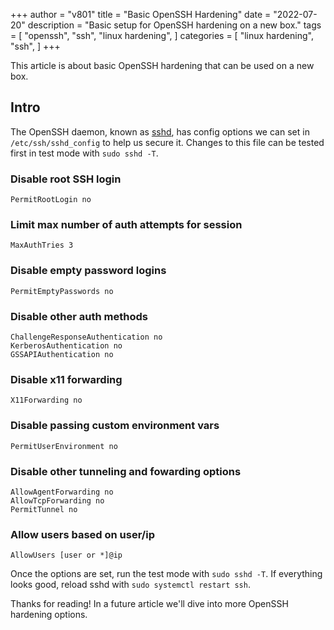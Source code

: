 +++
author = "v801"
title = "Basic OpenSSH Hardening"
date = "2022-07-20"
description = "Basic setup for OpenSSH hardening on a new box."
tags = [
    "openssh",
    "ssh",
    "linux hardening",
]
categories = [
    "linux hardening",
    "ssh",
]
+++

This article is about basic OpenSSH hardening that can be used on a new box.
<!--more-->

## Intro

The OpenSSH daemon, known as [sshd](https://linux.die.net/man/8/sshd), has config options we can set in `/etc/ssh/sshd_config` to help us secure it.  Changes to this file can be tested first in test mode with `sudo sshd -T`.

### Disable root SSH login
```
PermitRootLogin no
```

### Limit max number of auth attempts for session
```
MaxAuthTries 3
```

### Disable empty password logins
```
PermitEmptyPasswords no
```

### Disable other auth methods
```
ChallengeResponseAuthentication no
KerberosAuthentication no
GSSAPIAuthentication no
```

### Disable x11 forwarding
```
X11Forwarding no
```

### Disable passing custom environment vars
```
PermitUserEnvironment no
```

### Disable other tunneling and fowarding options
```
AllowAgentForwarding no
AllowTcpForwarding no
PermitTunnel no
```

### Allow users based on user/ip
```
AllowUsers [user or *]@ip
```

Once the options are set, run the test mode with `sudo sshd -T`.  If everything looks good, reload sshd with `sudo systemctl restart ssh`.

Thanks for reading!  In a future article we'll dive into more OpenSSH hardening options.